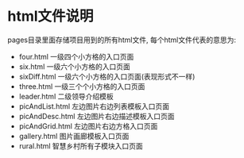 # html文件说明
 pages目录里面存储项目用到的所有html文件, 每个html文件代表的意思为:
- four.html         一级四个小方格的入口页面
- six.html          一级六个小方格的入口页面
- sixDiff.html      一级六个小方格的入口页面(表现形式不一样)
- three.html        一级三个个小方格的入口页面
- leader.html       二级领导介绍模板
- picAndList.html   左边图片右边列表模板入口页面
- picAndDesc.html   左边图片右边描述模板入口页面
- picAndGrid.html   左边图片右边方格入口页面
- gallery.html      图片画廊模板入口页面
- rural.html        智慧乡村所有子模块入口页面
